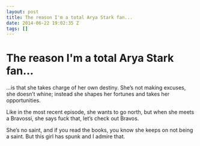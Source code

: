 ```yaml
---
layout: post
title: The reason I'm a total Arya Stark fan...
date: 2014-06-22 19:02:35 Z
tags: []
---
```

# The reason I'm a total Arya Stark fan...

…is that she takes charge of her own destiny. She’s not making excuses, she doesn’t whine; instead she shapes her fortunes and takes her opportunities.

Like in the most recent episode, she wants to go north, but when she meets a Bravossi, she says fuck that, let’s check out Bravos.

She’s no saint, and if you read the books, you know she keeps on not being a saint. But this girl has spunk and I admire that.

